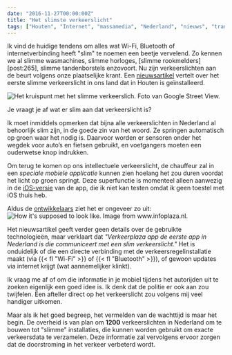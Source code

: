 ```yaml
---
date: "2016-11-27T00:00:00Z"
title: "Het slimste verkeerslicht"
tags: ["Houten", "Internet", "massamedia", "Nederland", "nieuws", "transport", "verkeerslichten"]
---
```


Ik vind de huidige tendens om alles wat Wi-Fi, Bluetooth of internetverbinding heeft "slim" te noemen een beetje vervelend. Zo kennen we al slimme wasmachines, slimme horloges, [slimme rookmelders][post:265], slimme tandenborstels enzovoort. Nu zijn verkeerslichten aan de beurt volgens onze plaatselijke krant. Een [nieuwsartikel](http://www.trefpunthouten.nl/nieuws/algemeen/46927/een-slim-stoplicht-voor-de-staart) vertelt over het eerste slimme verkeerslicht in ons land dat in Houten is geïnstalleerd.

<!--more-->

![](img:1.bp.blogspot.com/-fAmNTgh_Xvs/WDrCLjmjWBI/AAAAAAAAoVc/Fm3jK0UypYkNZxz_DOEYZJzdX81ACWOwwCPcB/s1600/slim-verkeerslicht-houten.picasaweb.jpg:a "Het kruispunt met het slimme verkeerslich. Foto van Google Street View.")

Je vraagt je af wat er slim aan dat verkeerslicht is?

Ik moet inmiddels opmerken dat bijna alle verkeerslichten in Nederland al behoorlijk slim zijn, in de goede zin van het woord. Ze springen automatisch op groen waar het nodig is. Daarvoor worden er sensoren onder het wegdek voor auto’s en fietsen gebruikt, en voetgangers moeten een ouderwetse knop indrukken.

Om terug te komen op ons intellectuele verkeerslicht, de chauffeur zal in een *speciale mobiele applicatie* kunnen zien hoelang het zou duren voordat het licht op groen springt. Deze superfunctie is momenteel alleen aanwezig in de [iOS-versie](https://itunes.apple.com/nl/app/verkeerplaza-verkeersinformatie/id510339308) van de app, die ik niet kan testen omdat ik geen toestel met iOS thuis heb.

Aldus de [ontwikkelaars](http://www.infoplaza.nl/archives/2420/) ziet het er ongeveer zo uit:
![](img:3.bp.blogspot.com/-egBDZPkVLgw/WDrFK8SbQMI/AAAAAAAAoVw/aePL_T1cvLo4mHVUq2YBMWP43l4VInrFwCPcB/s1600/verkeersplaza-app.picasaweb.jpg:a "How it's supposed to look like. Image from www.infoplaza.nl.")

Het nieuwsartikel geeft verder geen details over de gebruikte technologieën, maar verklaart dat *"Verkeerplaza app de eerste app in Nederland is die communiceert met een slim verkeerslicht."* Het is onduidelijk of die een directe verbinding met de verkeersregelinstallatie maakt (via {{< fl "Wi-Fi" >}} of {{< fl "Bluetooth" >}}), of gewoon updates via internet krijgt (wat aannemelijker klinkt).

Ik vraag me af of om die informatie in je mobiel tijdens het autorijden uit te zoeken eigenlijk een goed idee is. Ik denk dat de politie er ook aan zou twijfelen. Een afteller direct op het verkeerslicht zou volgens mij veel handiger uitkomen.

Maar als ik het goed begreep, het vermelden van de wachttijd is maar het begin. De overheid is van plan om **1200** verkeerslichten in Nederland om te bouwen tot "slimme" installaties, die kunnen worden gebruikt om exacte verkeersdata te verzamelen. Deze informatie zal vervolgens ervoor zorgen dat de doorstroming in het verkeer verbeterd wordt.
